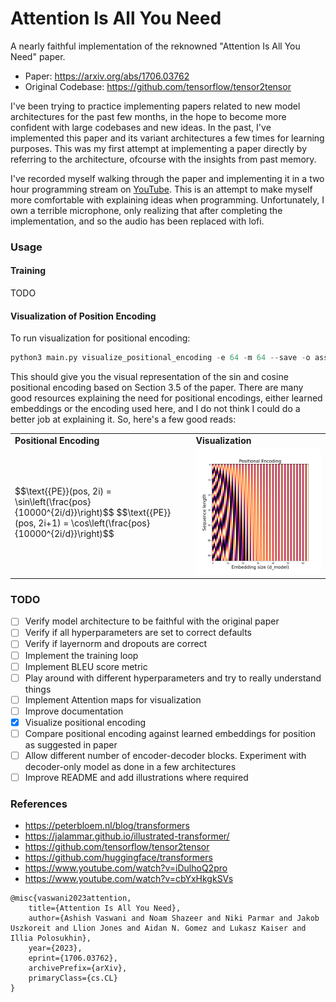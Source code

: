 # Attention Is All You Need

A nearly faithful implementation of the reknowned "Attention Is All You Need" paper.

- Paper: https://arxiv.org/abs/1706.03762
- Original Codebase: https://github.com/tensorflow/tensor2tensor

I've been trying to practice implementing papers related to new model architectures for the past few months, in the hope to become more confident with large codebases and new ideas. In the past, I've implemented this paper and its variant architectures a few times for learning purposes. This was my first attempt at implementing a paper directly by referring to the architecture, ofcourse with the insights from past memory.

I've recorded myself walking through the paper and implementing it in a two hour programming stream on [YouTube](https://youtu.be/Fu1oZdYYQYE). This is an attempt to make myself more comfortable with explaining ideas when programming. Unfortunately, I own a terrible microphone, only realizing that after completing the implementation, and so the audio has been replaced with lofi.

### Usage

#### Training

TODO

#### Visualization of Position Encoding

To run visualization for positional encoding:

```py
python3 main.py visualize_positional_encoding -e 64 -m 64 --save -o assets/pe-64-64.png
```

This should give you the visual representation of the sin and cosine positional encoding based on Section 3.5 of the paper. There are many good resources explaining the need for positional encodings, either learned embeddings or the encoding used here, and I do not think I could do a better job at explaining it. So, here's a few good reads:

<table>
<tr>
  <td><strong> Positional Encoding </strong></td>
  <td><strong> Visualization </strong></td>
</tr>
<tr>
  <td>
    $$\text{{PE}}(pos, 2i) = \sin\left(\frac{pos}{10000^{2i/d}}\right)$$
    $$\text{{PE}}(pos, 2i+1) = \cos\left(\frac{pos}{10000^{2i/d}}\right)$$
  </td>
  <td><img src="./assets/pe-64-64.png"></td>
</tr>
</table>

### TODO

- [ ] Verify model architecture to be faithful with the original paper
- [ ] Verify if all hyperparameters are set to correct defaults
- [ ] Verify if layernorm and dropouts are correct
- [ ] Implement the training loop
- [ ] Implement BLEU score metric
- [ ] Play around with different hyperparameters and try to really understand things
- [ ] Implement Attention maps for visualization
- [ ] Improve documentation
- [x] Visualize positional encoding
- [ ] Compare positional encoding against learned embeddings for position as suggested in paper
- [ ] Allow different number of encoder-decoder blocks. Experiment with decoder-only model as done in a few architectures
- [ ] Improve README and add illustrations where required

### References

- https://peterbloem.nl/blog/transformers
- https://jalammar.github.io/illustrated-transformer/
- https://github.com/tensorflow/tensor2tensor
- https://github.com/huggingface/transformers
- https://www.youtube.com/watch?v=iDulhoQ2pro
- https://www.youtube.com/watch?v=cbYxHkgkSVs

```
@misc{vaswani2023attention,
    title={Attention Is All You Need}, 
    author={Ashish Vaswani and Noam Shazeer and Niki Parmar and Jakob Uszkoreit and Llion Jones and Aidan N. Gomez and Lukasz Kaiser and Illia Polosukhin},
    year={2023},
    eprint={1706.03762},
    archivePrefix={arXiv},
    primaryClass={cs.CL}
}
```
